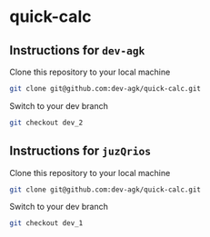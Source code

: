 # quick-calc

## Instructions for `dev-agk`

Clone this repository to your local machine

```bash
git clone git@github.com:dev-agk/quick-calc.git
```

Switch to your dev branch

```bash
git checkout dev_2
```

## Instructions for `juzQrios`

Clone this repository to your local machine

```bash
git clone git@github.com:dev-agk/quick-calc.git
```

Switch to your dev branch

```bash
git checkout dev_1
```
